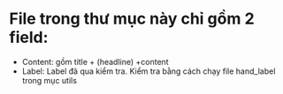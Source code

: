 # File trong thư mục này chỉ gồm 2 field:
* Content: gồm title + (headline) +content
* Label: Label đã qua kiểm tra. Kiểm tra bằng cách chạy file hand_label trong mục utils